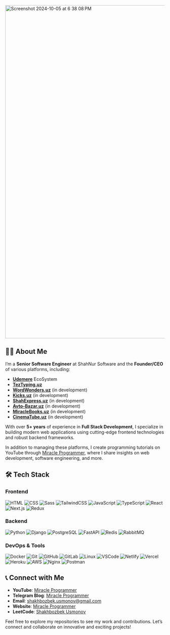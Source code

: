 <img width="1050" alt="Screenshot 2024-10-05 at 6 38 08 PM" src="https://github.com/user-attachments/assets/2b67fe83-dcf8-4797-9e58-f6b4e5c9cda5">

## 👨‍💻 About Me

I’m a **Senior Software Engineer** at ShahNur Software and the **Founder/CEO** of various platforms, including:

- [**Udemere**](https://udemere.uz) EcoSystem
- [**TezTyping.uz**](https://teztyping.uz)
- [**WordWonders.uz**](https://wordwonders.uz) (in development)
- [**Kicks.uz**](https://kicks.uz) (in development)
- [**ShahExpress.uz**](https://shahexpress.uz) (in development)
- [**Avto-Bazar.uz**](https://avto-bazar.uz) (in development)
- [**MiracleBooks.uz**](https://miraclebooks.uz) (in development)
- [**CinemaTube.uz**](https://cinematube.uz) (in development)

With over **5+ years** of experience in **Full Stack Development**, I specialize in building modern web applications using cutting-edge frontend technologies and robust backend frameworks.

In addition to managing these platforms, I create programming tutorials on YouTube through [Miracle Programmer](https://www.youtube.com/@miracleprogrammer), where I share insights on web development, software engineering, and more.

## 🛠️ Tech Stack

### Frontend
![HTML](https://skillicons.dev/icons?i=html)
![CSS](https://skillicons.dev/icons?i=css)
![Sass](https://skillicons.dev/icons?i=sass)
![TailwindCSS](https://skillicons.dev/icons?i=tailwind)
![JavaScript](https://skillicons.dev/icons?i=js)
![TypeScript](https://skillicons.dev/icons?i=ts)
![React](https://skillicons.dev/icons?i=react)
![Next.js](https://skillicons.dev/icons?i=nextjs)
![Redux](https://skillicons.dev/icons?i=redux)

### Backend
![Python](https://skillicons.dev/icons?i=py)
![Django](https://skillicons.dev/icons?i=django)
![PostgreSQL](https://skillicons.dev/icons?i=postgres)
![FastAPI](https://skillicons.dev/icons?i=fastapi)
![Redis](https://skillicons.dev/icons?i=redis)
![RabbitMQ](https://skillicons.dev/icons?i=rabbitmq)

### DevOps & Tools
![Docker](https://skillicons.dev/icons?i=docker)
![Git](https://skillicons.dev/icons?i=git)
![GitHub](https://skillicons.dev/icons?i=github)
![GitLab](https://skillicons.dev/icons?i=gitlab)
![Linux](https://skillicons.dev/icons?i=kali)
![VSCode](https://skillicons.dev/icons?i=vscode)
![Netlify](https://skillicons.dev/icons?i=netlify)
![Vercel](https://skillicons.dev/icons?i=vercel)
![Heroku](https://skillicons.dev/icons?i=heroku)
![AWS](https://skillicons.dev/icons?i=aws)
![Nginx](https://skillicons.dev/icons?i=nginx)
![Postman](https://skillicons.dev/icons?i=postman)

## 📞 Connect with Me

- **YouTube**: [Miracle Programmer](https://www.youtube.com/@miracleprogrammer)
- **Telegram Blog**: [Miracle Programmer](https://t.me/miracleprogrammer)
- **Email**: [shakhbozbek.usmonov@gmail.com](mailto:shakhbozbek.usmonov@gmail.com)
- **Website**: [Miracle Programmer](https://miracleprogrammer.com)
- **LeetCode**: [Shakhbozbek Usmonov](https://leetcode.com/u/shakhbozbekusmonov/)

Feel free to explore my repositories to see my work and contributions. Let’s connect and collaborate on innovative and exciting projects!

